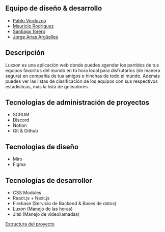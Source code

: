 ## Equipo de diseño & desarrollo

- [Pablo Verduzco](https://www.linkedin.com/in/pabloverduzco/)
- [Mauricio Rodriguez](https://www.linkedin.com/in/mauricio-rodriguez-avila/)
- [Santiago forero](https://www.linkedin.com/in/dasafodev/)
- [Jorge Arias Argüelles](https://www.linkedin.com/in/jorgeariasarguelles/)

## Descripción

Luxxon es una aplicación web donde puedes agendar los partidos de tus equipos favoritos del mundo en tú hora local para disfrutarlos (de manera segura) en compañia de tus amigos e hinchas de todo el mundo. Además puedes ver las listas de clasificación de los equipos con sus respectivos estadisticas, más la lista de goleadores.

## Tecnologias de administración de proyectos

- SCRUM
- Discord
- Notion
- Git & Github

## Tecnologias de diseño

- Miro
- Figma

## Tecnologías de desarrollor

- CSS Modules
- React.js + Next.js
- Firebase (Servicio de Backend & Bases de datos)
- Luxon (Manejo de las horas)
- Jitsi (Manejo de videollamadas)

[Estructura del proyecto](https://wityan.medium.com/next-js-project-structure-1531610bed71)
